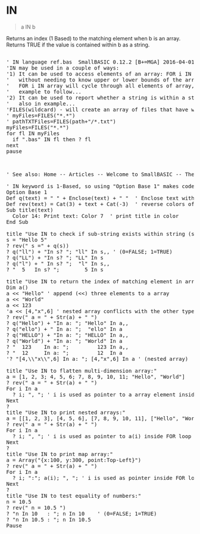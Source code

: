 # IN

> a IN b

Returns an index (1 Based) to the matching element when b is an array. Returns TRUE if the value is contained within b as a string.

<pre>

' IN language ref.bas  SmallBASIC 0.12.2 [B+=MGA] 2016-04-01
'IN may be used in a couple of ways:
'1) It can be used to access elements of an array: FOR i IN array 
'   without needing to know upper or lower bounds of the array
'   FOR i IN array will cycle through all elements of array, i is variable for element
'   example to follow...
'2) It can be used to report whether a string is within a string
'   also in example...
'FILES(wildcard) - will create an array of files that have wildcard pattern
' myFiles=FILES("*.*")
' pathTXTFiles=FILES(path+"/*.txt")
myFiles=FILES("*.*")
for fl IN myFiles
  if ".bas" IN fl then ? fl
next
pause

</pre>

<pre>

' See also: Home -- Articles -- Welcome to SmallBASIC -- The operator IN

' IN keyword is 1-Based, so using "Option Base 1" makes code more consistent:
Option Base 1
Def q(text) = " " + Enclose(text) + " "  ' Enclose text with quotation marks, ""
Def rev(text) = Cat(3) + text + Cat(-3)  ' reverse colors of text
Sub title(text)
  Color 14: Print text: Color 7  ' print title in color
End Sub

title "Use IN to check if sub-string exists within string (see also INSTR):"
s = "Hello 5"
? rev(" s =" + q(s))
? q("ll") + "In s? "; "ll" In s,, ' (0=FALSE; 1=TRUE)
? q("LL") + "In s? "; "LL" In s
? q("l") + " In s? ";  "l" In s,,
? "  5   In s? ";        5 In s

title "Use IN to return the index of matching element in array (1-Based):"
Dim a()
a << "Hello" ' append (<<) three elements to a array
a << "World"
a << 123
'a << [4,"x",6] ' nested array conflicts with the other types.
? rev(" a = " + Str(a) + " ")
? q("Hello") + "In a: "; "Hello" In a,,
? q("ello") + " In a: ";  "ello" In a
? q("HELLO") + "In a: "; "HELLO" In a,,
? q("World") + "In a: "; "World" In a
? "  123    In a: ";         123 In a,,
? "  12     In a: ";         12  In a
'? "[4,\\"x\\",6] In a: "; [4,"x",6] In a ' (nested array)

title "Use IN to flatten multi-dimension array:"
a = [1, 2, 3; 4, 5, 6; 7, 8, 9, 10, 11; "Hello", "World"]
? rev(" a = " + Str(a) + " ")
For i In a
  ? i; ", "; ' i is used as pointer to a array element inside FOR loop
Next
?
title "Use IN to print nested arrays:"
a = [[1, 2, 3], [4, 5, 6], [7, 8, 9, 10, 11], ["Hello", "World"]]
? rev(" a = " + Str(a) + " ")
For i In a
  ? i; ", "; ' i is used as pointer to a(i) inside FOR loop
Next
?
title "Use IN to print map array:"
a = Array("{x:100, y:300, point:Top-Left}")
? rev(" a = " + Str(a) + " ")
For i In a
  ? i; ":"; a(i); ", "; ' i is used as pointer inside FOR loop
Next
?
title "Use IN to test equality of numbers:"
n = 10.5
? rev(" n = 10.5 ")
? "n In 10   : "; n In 10    ' (0=FALSE; 1=TRUE)
? "n In 10.5 : "; n In 10.5
Pause

</pre>

